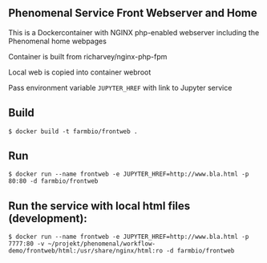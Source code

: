 
## Phenomenal Service Front Webserver and Home

This is a Dockercontainer with NGINX php-enabled webserver including the Phenomenal home webpages

Container is built from richarvey/nginx-php-fpm

Local web is copied into container webroot

Pass environment variable <code>JUPYTER_HREF</code> with link to Jupyter service

## Build
```
$ docker build -t farmbio/frontweb .
```

## Run
```
$ docker run --name frontweb -e JUPYTER_HREF=http://www.bla.html -p 80:80 -d farmbio/frontweb
```

## Run the service with local html files (development):

```
$ docker run --name frontweb -e JUPYTER_HREF=http://www.bla.html -p 7777:80 -v ~/projekt/phenomenal/workflow-demo/frontweb/html:/usr/share/nginx/html:ro -d farmbio/frontweb
```




